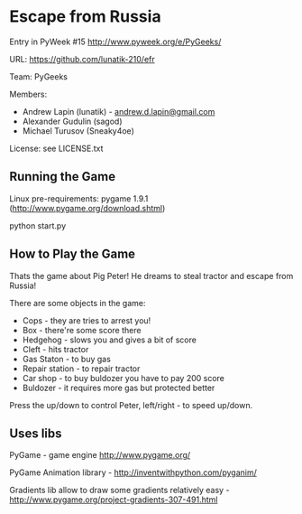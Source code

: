 Escape from Russia
===============

Entry in PyWeek #15  <http://www.pyweek.org/e/PyGeeks/>

URL: https://github.com/lunatik-210/efr

Team: PyGeeks

Members: 
+ Andrew Lapin (lunatik) - andrew.d.lapin@gmail.com
+ Alexander Gudulin (sagod)
+ Michael Turusov (Sneaky4oe)

License: see LICENSE.txt


Running the Game
----------------

Linux pre-requirements: pygame 1.9.1 (http://www.pygame.org/download.shtml)

python start.py


How to Play the Game
--------------------

Thats the game about Pig Peter! He dreams to steal tractor
and escape from Russia! 

There are some objects in the game:
+ Cops - they are tries to arrest you!
+ Box - there're some score there
+ Hedgehog - slows you and gives a bit of score
+ Cleft - hits tractor
+ Gas Staton - to buy gas
+ Repair station - to repair tractor
+ Car shop - to buy buldozer you have to pay 200 score
+ Buldozer - it requires more gas but protected better

Press the up/down to control Peter, left/right - to speed up/down.

Uses libs
-----------------

PyGame - game engine http://www.pygame.org/

PyGame Animation library - http://inventwithpython.com/pyganim/

Gradients lib allow to draw some gradients relatively easy - 
http://www.pygame.org/project-gradients-307-491.html
